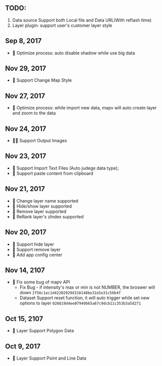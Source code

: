 
## TODO:

1. Data source Support both Local file and Data URL(With reflash time)
2. Layer plugin: support user's customer layer style

## Sep 8, 2017

* :wrench: Optimize process: auto disable shadow while use big data

## Nov 29, 2017

* :tada: Support Change Map Style

## Nov 27, 2017

* :wrench: Optimize process: while import new data, mapv will auto create layer and zoom to the data

## Nov 24, 2017

* :tada::tada: Support Output Images

## Nov 23, 2017

* :tada: Support Import Text Files (Auto judege data type);
* :tada: Support paste content from clipboard

## Nov 21, 2017

* :tada: Change layer name supported
* :tada: Hide/show layer supported
* :tada: Remove layer supported
* :tada: ReRank layer's zIndex supported

## Nov 20, 2017

* :tada: Support hide layer
* :tada: Support remove layer
* :tada: Add app config center

## Nov 14, 2107

* :tada: Fix some bug of mapv API
    *  Fix Bug - if intensity's max or min is not NUMBER, the broswer will down `2f56c1ec1d42202929d310148be32a5e31c56b4f`
    *  Dataset Support reset function, it will auto trigger while set new options to layer `026819d4ee07949b65a67c9dcb11c353b3a5d271`


## Oct 15, 2107

* :tada: Layer Support Polygon Data

## Oct 9, 2017

* :tada: Layer Support Point and Line Data

